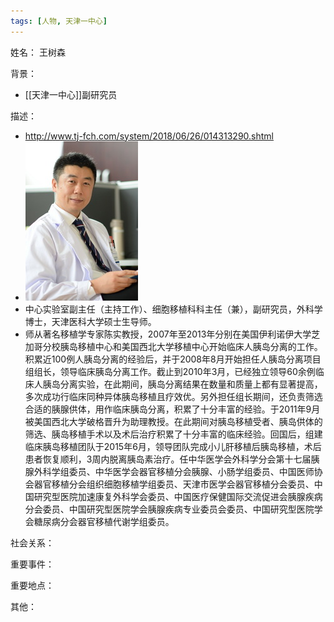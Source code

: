 ```yaml
---
tags: [人物, 天津一中心]
---
```


姓名：
王树森

背景：
- [[天津一中心]]副研究员

描述：
- http://www.tj-fch.com/system/2018/06/26/014313290.shtml
- ![王树森](assets/11192307_994729.jpg)
- 中心实验室副主任（主持工作）、细胞移植科科主任（兼），副研究员，外科学博士，天津医科大学硕士生导师。
- 师从著名移植学专家陈实教授，2007年至2013年分别在美国伊利诺伊大学芝加哥分校胰岛移植中心和美国西北大学移植中心开始临床人胰岛分离的工作。积累近100例人胰岛分离的经验后，并于2008年8月开始担任人胰岛分离项目组组长，领导临床胰岛分离工作。截止到2010年3月，已经独立领导60余例临床人胰岛分离实验，在此期间，胰岛分离结果在数量和质量上都有显著提高，多次成功行临床同种异体胰岛移植且疗效优。另外担任组长期间，还负责筛选合适的胰腺供体，用作临床胰岛分离，积累了十分丰富的经验。于2011年9月被美国西北大学破格晋升为助理教授。在此期间对胰岛移植受者、胰岛供体的筛选、胰岛移植手术以及术后治疗积累了十分丰富的临床经验。回国后，组建临床胰岛移植团队于2015年6月，领导团队完成小儿肝移植后胰岛移植，术后患者恢复顺利，3周内脱离胰岛素治疗。任中华医学会外科学分会第十七届胰腺外科学组委员、中华医学会器官移植分会胰腺、小肠学组委员、中国医师协会器官移植分会组织细胞移植学组委员、天津市医学会器官移植分会委员、中国研究型医院加速康复外科学会委员、中国医疗保健国际交流促进会胰腺疾病分会委员、中国研究型医院学会胰腺疾病专业委员会委员、中国研究型医院学会糖尿病分会器官移植代谢学组委员。

社会关系：

重要事件：

重要地点：

其他：
